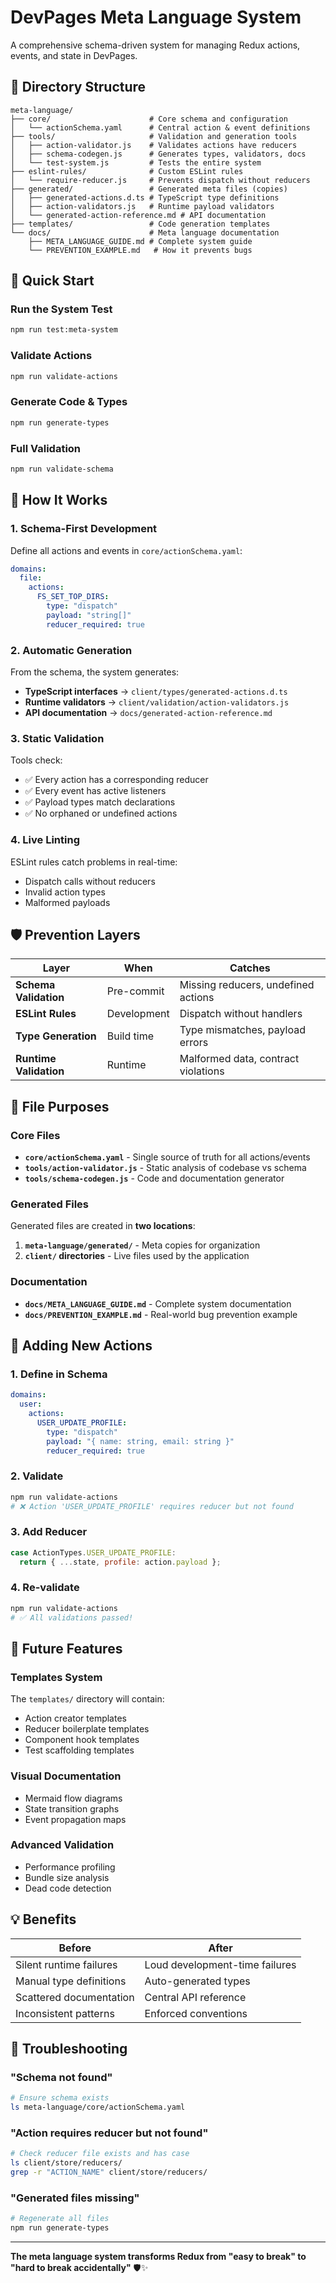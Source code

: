 # DevPages Meta Language System

A comprehensive schema-driven system for managing Redux actions, events, and state in DevPages.

## 📁 Directory Structure

```
meta-language/
├── core/                      # Core schema and configuration
│   └── actionSchema.yaml      # Central action & event definitions
├── tools/                     # Validation and generation tools
│   ├── action-validator.js    # Validates actions have reducers
│   ├── schema-codegen.js      # Generates types, validators, docs
│   └── test-system.js         # Tests the entire system
├── eslint-rules/              # Custom ESLint rules
│   └── require-reducer.js     # Prevents dispatch without reducers
├── generated/                 # Generated meta files (copies)
│   ├── generated-actions.d.ts # TypeScript type definitions
│   ├── action-validators.js   # Runtime payload validators
│   └── generated-action-reference.md # API documentation
├── templates/                 # Code generation templates
└── docs/                      # Meta language documentation
    ├── META_LANGUAGE_GUIDE.md # Complete system guide
    └── PREVENTION_EXAMPLE.md   # How it prevents bugs
```

## 🚀 Quick Start

### Run the System Test
```bash
npm run test:meta-system
```

### Validate Actions
```bash
npm run validate-actions
```

### Generate Code & Types
```bash
npm run generate-types
```

### Full Validation
```bash
npm run validate-schema
```

## 📝 How It Works

### 1. Schema-First Development
Define all actions and events in `core/actionSchema.yaml`:

```yaml
domains:
  file:
    actions:
      FS_SET_TOP_DIRS:
        type: "dispatch"
        payload: "string[]"
        reducer_required: true
```

### 2. Automatic Generation
From the schema, the system generates:
- **TypeScript interfaces** → `client/types/generated-actions.d.ts`
- **Runtime validators** → `client/validation/action-validators.js`
- **API documentation** → `docs/generated-action-reference.md`

### 3. Static Validation
Tools check:
- ✅ Every action has a corresponding reducer
- ✅ Every event has active listeners
- ✅ Payload types match declarations
- ✅ No orphaned or undefined actions

### 4. Live Linting
ESLint rules catch problems in real-time:
- Dispatch calls without reducers
- Invalid action types
- Malformed payloads

## 🛡️ Prevention Layers

| Layer | When | Catches |
|-------|------|---------|
| **Schema Validation** | Pre-commit | Missing reducers, undefined actions |
| **ESLint Rules** | Development | Dispatch without handlers |
| **Type Generation** | Build time | Type mismatches, payload errors |
| **Runtime Validation** | Runtime | Malformed data, contract violations |

## 🔧 File Purposes

### Core Files
- **`core/actionSchema.yaml`** - Single source of truth for all actions/events
- **`tools/action-validator.js`** - Static analysis of codebase vs schema
- **`tools/schema-codegen.js`** - Code and documentation generator

### Generated Files
Generated files are created in **two locations**:
1. **`meta-language/generated/`** - Meta copies for organization
2. **`client/` directories** - Live files used by the application

### Documentation
- **`docs/META_LANGUAGE_GUIDE.md`** - Complete system documentation
- **`docs/PREVENTION_EXAMPLE.md`** - Real-world bug prevention example

## 🎯 Adding New Actions

### 1. Define in Schema
```yaml
domains:
  user:
    actions:
      USER_UPDATE_PROFILE:
        type: "dispatch"
        payload: "{ name: string, email: string }"
        reducer_required: true
```

### 2. Validate
```bash
npm run validate-actions
# ❌ Action 'USER_UPDATE_PROFILE' requires reducer but not found
```

### 3. Add Reducer
```javascript
case ActionTypes.USER_UPDATE_PROFILE:
  return { ...state, profile: action.payload };
```

### 4. Re-validate
```bash
npm run validate-actions
# ✅ All validations passed!
```

## 🔮 Future Features

### Templates System
The `templates/` directory will contain:
- Action creator templates
- Reducer boilerplate templates
- Component hook templates
- Test scaffolding templates

### Visual Documentation
- Mermaid flow diagrams
- State transition graphs
- Event propagation maps

### Advanced Validation
- Performance profiling
- Bundle size analysis
- Dead code detection

## 💡 Benefits

| Before | After |
|--------|-------|
| Silent runtime failures | Loud development-time failures |
| Manual type definitions | Auto-generated types |
| Scattered documentation | Central API reference |
| Inconsistent patterns | Enforced conventions |

## 🚨 Troubleshooting

### "Schema not found"
```bash
# Ensure schema exists
ls meta-language/core/actionSchema.yaml
```

### "Action requires reducer but not found"
```bash
# Check reducer file exists and has case
ls client/store/reducers/
grep -r "ACTION_NAME" client/store/reducers/
```

### "Generated files missing"
```bash
# Regenerate all files
npm run generate-types
```

---

**The meta language system transforms Redux from "easy to break" to "hard to break accidentally"** 🛡️✨ 